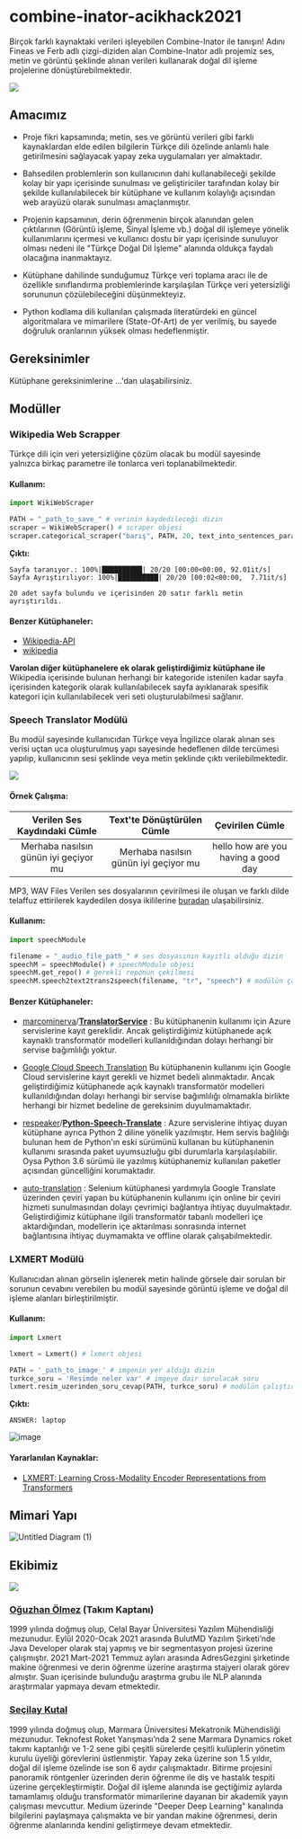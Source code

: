 # combine-inator-acikhack2021

Birçok farklı kaynaktaki verileri işleyebilen Combine-Inator ile tanışın! Adını Fineas ve Ferb adlı çizgi-diziden alan Combine-Inator adlı projemiz ses, metin ve görüntü şeklinde alınan verileri kullanarak doğal dil işleme projelerine dönüştürebilmektedir.

![](https://images-wixmp-ed30a86b8c4ca887773594c2.wixmp.com/f/4943c953-a53e-40f5-adb6-0b6778e88a61/d6qyszz-dd34d2a2-850a-4ef0-a10b-f5de4d5d5d90.jpg/v1/fill/w_1024,h_722,q_75,strp/dr__doofenshmirtz_and_the_combine_inator__by_zackary_d6qyszz-fullview.jpg?token=eyJ0eXAiOiJKV1QiLCJhbGciOiJIUzI1NiJ9.eyJzdWIiOiJ1cm46YXBwOjdlMGQxODg5ODIyNjQzNzNhNWYwZDQxNWVhMGQyNmUwIiwiaXNzIjoidXJuOmFwcDo3ZTBkMTg4OTgyMjY0MzczYTVmMGQ0MTVlYTBkMjZlMCIsIm9iaiI6W1t7ImhlaWdodCI6Ijw9NzIyIiwicGF0aCI6IlwvZlwvNDk0M2M5NTMtYTUzZS00MGY1LWFkYjYtMGI2Nzc4ZTg4YTYxXC9kNnF5c3p6LWRkMzRkMmEyLTg1MGEtNGVmMC1hMTBiLWY1ZGU0ZDVkNWQ5MC5qcGciLCJ3aWR0aCI6Ijw9MTAyNCJ9XV0sImF1ZCI6WyJ1cm46c2VydmljZTppbWFnZS5vcGVyYXRpb25zIl19.HDuDRFU94zTKi6_QNwo2q44stlJRsVyWTZEe9EXFPN0)


## Amacımız

* Proje fikri kapsamında; metin, ses ve görüntü verileri gibi farklı kaynaklardan elde edilen bilgilerin Türkçe dili özelinde anlamlı hale getirilmesini sağlayacak yapay zeka uygulamaları yer almaktadır. 

* Bahsedilen problemlerin son kullanıcının dahi kullanabileceği şekilde kolay bir yapı içerisinde sunulması ve geliştiriciler tarafından kolay bir şekilde kullanılabilecek bir kütüphane ve kullanım kolaylığı açısından web arayüzü olarak sunulması amaçlanmıştır. 

* Projenin kapsamının, derin öğrenmenin birçok alanından gelen çıktılarının (Görüntü işleme, Sinyal İşleme vb.) doğal dil işlemeye yönelik kullanımlarını içermesi ve kullanıcı dostu bir yapı içerisinde sunuluyor olması nedeni ile "Türkçe Doğal Dil İşleme" alanında oldukça faydalı olacağına inanmaktayız.

* Kütüphane dahilinde sunduğumuz Türkçe veri toplama aracı ile de özellikle sınıflandırma problemlerinde karşılaşılan Türkçe veri yetersizliği sorununun çözülebileceğini düşünmekteyiz.

* Python kodlama dili kullanılan çalışmada literatürdeki en güncel algoritmalara ve mimarilere (State-Of-Art) de yer verilmiş, bu sayede doğruluk oranlarının yüksek olması hedeflenmiştir.


## Gereksinimler
Kütüphane gereksinimlerine ...'dan ulaşabilirsiniz.


## Modüller


### Wikipedia Web Scrapper

Türkçe dili için veri yetersizliğine çözüm olacak bu modül sayesinde yalnızca birkaç parametre ile tonlarca veri toplanabilmektedir. 


#### Kullanım:

```python
import WikiWebScraper

PATH = "_path_to_save_" # verinin kaydedileceği dizin
scraper = WikiWebScraper() # scraper objesi
scraper.categorical_scraper("barış", PATH, 20, text_into_sentences_param=False) # scraperın çalıştırılması
```

**Çıktı:**
```
Sayfa taranıyor.: 100%|██████████| 20/20 [00:00<00:00, 92.01it/s]
Sayfa Ayrıştırılıyor: 100%|██████████| 20/20 [00:02<00:00,  7.71it/s]

20 adet sayfa bulundu ve içerisinden 20 satır farklı metin ayrıştırıldı.
```


#### Benzer Kütüphaneler:
* [Wikipedia-API](https://pypi.org/project/Wikipedia-API/)
* [wikipedia](https://pypi.org/project/wikipedia/)

**Varolan diğer kütüphanelere ek olarak geliştirdiğimiz kütüphane ile** Wikipedia içerisinde bulunan herhangi bir kategoride istenilen kadar sayfa içerisinden kategorik olarak kullanılabilecek sayfa ayıklanarak spesifik kategori için kullanılabilecek veri seti oluşturulabilmesi sağlanır.


### Speech Translator Modülü

Bu modül sayesinde kullanıcıdan Türkçe veya İngilizce olarak alınan ses verisi uçtan uca oluşturulmuş yapı sayesinde hedeflenen dilde tercümesi yapılıp, kullanıcının sesi şeklinde veya metin şeklinde çıktı verilebilmektedir. 

![](https://images.squarespace-cdn.com/content/v1/5a4908d949fc2b8e312bdf53/1518166057021-0GJ15P9C7Y6LBFJT2J12/speech.png?format=750w) 


#### Örnek Çalışma:
|Verilen Ses Kaydındaki Cümle|Text'te Dönüştürülen Cümle| Çevirilen Cümle |
|:------:|:------:|:------:|
|Merhaba nasılsın günün iyi geçiyor mu|Merhaba nasılsın günün iyi geçiyor mu|hello how are you having a good day|

MP3, WAV Files Verilen ses dosyalarının çevirilmesi ile oluşan ve farklı dilde telaffuz ettirilerek kaydedilen dosya ikililerine [buradan]() ulaşabilirsiniz.


#### Kullanım:

```python
import speechModule

filename = "_audio_file_path_" # ses dosyasının kayıtlı olduğu dizin
speechM = speechModule() # speechModule objesi
speechM.get_repo() # gerekli reponun çekilmesi
speechM.speech2text2trans2speech(filename, "tr", "speech") # modülün çalıştırılması

```


#### Benzer Kütüphaneler:
* [marcominerva](https://github.com/marcominerva)/**[TranslatorService](https://github.com/marcominerva/TranslatorService)** : Bu kütüphanenin kullanımı için Azure servislerine kayıt gereklidir. Ancak geliştirdiğimiz kütüphanede açık kaynaklı transformatör modelleri kullanıldığından dolayı herhangi bir servise bağımlılığı yoktur.

* [Google Cloud Speech Translation](https://cloud.google.com/architecture/speech-translation-android-microservice) Bu kütüphanenin kullanımı için Google Cloud servislerine kayıt gerekli ve hizmet bedeli alınmaktadır. Ancak geliştirdiğimiz kütüphanede açık kaynaklı transformatör modelleri kullanıldığından dolayı herhangi bir servise bağımlılığı olmamakla birlikte herhangi bir hizmet bedeline de gereksinim duyulmamaktadır.

* [respeaker](https://github.com/respeaker)/**[Python-Speech-Translate](https://github.com/respeaker/Python-Speech-Translate)** : Azure servislerine ihtiyaç duyan kütüphane ayrıca Python 2 diline yönelik yazılmıştır. Hem servis bağlılığı bulunan hem de Python'ın eski sürümünü kullanan bu kütüphanenin kullanımı sırasında paket uyumsuzluğu gibi durumlarla karşılaşılabilir. Oysa Python 3.6 sürümü ile yazılmış kütüphanemiz kullanılan paketler açısından güncelliğini korumaktadır. 

* [auto-translation](https://pypi.org/project/auto-translation/) : Selenium kütüphanesi yardımıyla Google Translate üzerinden çeviri yapan bu kütüphanenin kullanımı için online bir çeviri hizmeti sunulmasından dolayı çevrimiçi bağlantıya ihtiyaç duyulmaktadır. Geliştirdiğimiz kütüphane ilgili transformatör tabanlı modelleri içe aktardığından, modellerin içe aktarılması sonrasında internet bağlantısına ihtiyaç duymamakta ve offline olarak çalışabilmektedir.


### LXMERT Modülü

Kullanıcıdan alınan görselin işlenerek metin halinde görsele dair sorulan bir sorunun cevabını verebilen bu modül sayesinde görüntü işleme ve doğal dil işleme alanları birleştirilmiştir. 


#### Kullanım:

```python
import Lxmert

lxmert = Lxmert() # lxmert objesi

PATH = '_path_to_image_' # imgenin yer aldığı dizin
turkce_soru = 'Resimde neler var' # imgeye dair sorulacak soru
lxmert.resim_uzerinden_soru_cevap(PATH, turkce_soru) # modülün çalıştırılması
```

**Çıktı:**

```
ANSWER: laptop
````
![image](https://user-images.githubusercontent.com/86968799/130857319-9ba09dcf-192d-41c5-b1a3-d93fbc4b157d.png)


#### Yararlanılan Kaynaklar:
* [LXMERT: Learning Cross-Modality Encoder Representations from Transformers](https://arxiv.org/abs/1908.07490)


## Mimari Yapı

![Untitled Diagram (1)](https://user-images.githubusercontent.com/86968799/130870921-ce667f6e-937a-40b1-83e9-70b45d3f345b.png)


## Ekibimiz

![](https://user-images.githubusercontent.com/52993055/130331713-ec2b7a7d-9886-44de-9855-6e489c5d1b76.png)


### [Oğuzhan Ölmez](https://github.com/oguzhanolm) (Takım Kaptanı)
1999 yılında doğmuş olup, Celal Bayar Üniversitesi Yazılım Mühendisliği mezunudur. Eylül 2020-Ocak 2021 arasında BulutMD Yazılım Şirketi’nde Java Developer olarak staj yapmış ve bir segmentasyon projesi üzerine çalışmıştır. 2021 Mart-2021 Temmuz ayları arasında AdresGezgini şirketinde makine öğrenmesi ve derin öğrenme üzerine araştırma stajyeri olarak görev almıştır. Şuan içerisinde bulunduğu araştırma grubu ile NLP alanında araştırmalar yapmaya devam etmektedir.


### [Seçilay Kutal](https://github.com/seccily)

1999 yılında doğmuş olup, Marmara Üniversitesi Mekatronik Mühendisliği mezunudur. Teknofest Roket Yarışması’nda 2 sene Marmara Dynamics roket takımı kaptanlığı ve 1-2 sene gibi çeşitli sürelerde çeşitli kulüplerin yönetim kurulu üyeliği görevlerini üstlenmiştir. Yapay zeka üzerine son 1.5 yıldır, doğal dil işleme özelinde ise son 6 aydır çalışmaktadır. Bitirme projesini panoramik röntgenler üzerinden derin öğrenme ile diş ve hastalık tespiti üzerine gerçekleştirmiştir. Doğal dil işleme alanında ise geçtiğimiz aylarda tamamlamış olduğu transformatör mimarilerine dayanan bir akademik yayın çalışması mevcuttur. Medium üzerinde "Deeper Deep Learning" kanalında bilgilerini paylaşmaya çalışmakta ve bir yandan makine öğrenmesi, derin öğrenme alanlarında kendini geliştirmeye devam etmektedir.
